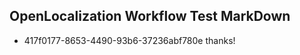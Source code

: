 ## OpenLocalization Workflow Test MarkDown
* 417f0177-8653-4490-93b6-37236abf780e 
thanks!<!--HONumber=Mar16_HO2-->
